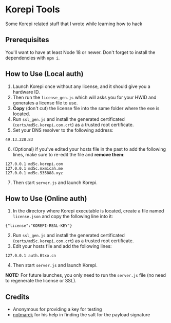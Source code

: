 # Korepi Tools

Some Korepi related stuff that I wrote while learning how to hack

## Prerequisites

You'll want to have at least Node 18 or newer. Don't forget to install the dependencies with `npm i`.

## How to Use (Local auth)

1. Launch Korepi once without any license, and it should give you a hardware ID.
2. Then run the `license_gen.js` which will asks you for your HWID and generates a license file to use.
3. **Copy** (don't cut) the license file into the same folder where the exe is located.
4. Run `ssl_gen.js` and install the generated certificated (`certs/md5c.korepi.com.crt`) as a trusted root certificate.
5. Set your DNS resolver to the following address:
```
49.13.228.83
```
6. (Optional) if you've edited your hosts file in the past to add the following lines, make sure to re-edit the file and **remove them**:
```
127.0.0.1 md5c.korepi.com
127.0.0.1 md5c.mxmicah.me
127.0.0.1 md5c.535888.xyz
```
7. Then start `server.js` and launch Korepi.

## How to Use (Online auth)

1. In the directory where Korepi executable is located, create a file named `license.json` and copy the following line into it:

```
{"license":"KOREPI-REAL-KEY"}
```
2. Run `ssl_gen.js` and install the generated certificated (`certs/md5c.korepi.com.crt`) as a trusted root certificate.
3. Edit your hosts file and add the following lines:
```
127.0.0.1 auth.Btxo.cn
```
4. Then start `server.js` and launch Korepi.

**NOTE:** For future launches, you only need to run the `server.js` file (no need to regenerate the license or SSL).

## Credits

- Anonymous for providing a key for testing
- [notmarek](https://github.com/notmarek) for his help in finding the salt for the payload signature